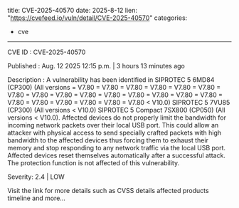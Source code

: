  
title: CVE-2025-40570
date: 2025-8-12
lien: "https://cvefeed.io/vuln/detail/CVE-2025-40570"
categories:
  - cve
---

CVE ID : CVE-2025-40570

Published :  Aug. 12
2025
12:15 p.m. | 3 hours
13 minutes ago

Description : A vulnerability has been identified in SIPROTEC 5 6MD84 (CP300) (All versions = V7.80 = V7.80 = V7.80 = V7.80 = V7.80 = V7.80 = V7.80 = V7.80 = V7.80 = V7.80 = V7.80 = V7.80 = V7.80 = V7.80 = V7.80 = V7.80 = V7.80 = V7.80 = V7.80 = V7.80 = V7.80 < V10.0)
SIPROTEC 5 7VU85 (CP300) (All versions < V10.0)
SIPROTEC 5 Compact 7SX800 (CP050) (All versions < V10.0). Affected devices do not properly limit the bandwidth for incoming network packets over their local USB port. This could allow an attacker with physical access to send specially crafted packets with high bandwidth to the affected devices thus forcing them to exhaust their memory and stop responding to any network traffic via the local USB port. Affected devices reset themselves automatically after a successful attack. The protection function is not affected of this vulnerability.

Severity: 2.4 | LOW

Visit the link for more details
such as CVSS details
affected products
timeline
and more...
